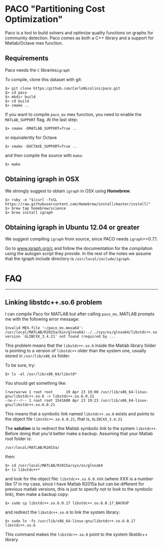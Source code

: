 # PACO "Partitioning Cost Optimization"

Paco is a tool to build solvers and optimize quality functions on graphs for community detection.
Paco comes as both a C++ library and a support for Matlab/Octave mex function.

## Requirements
Paco needs the `C` libraries`igraph`

To compile, clone this dataset with git:

    $> git clone https:/github.com/CarloNicolini/paco.git
    $> cd paco
    $> mkdir build
    $> cd build
    $> cmake ..

If you want to compile `paco_mx` mex function, you need to enable the `MATLAB_SUPPORT` flag. At the last step:

    $> cmake -DMATLAB_SUPPORT=True ..

or equivalently for Octave

    $> cmake -DOCTAVE_SUPPORT=True ..

and then compile the source with `make`:

    $> make

## Obtaining igraph in OSX
We strongly suggest to obtain `igraph` in OSX using **Homebrew**.

    $> ruby -e "$(curl -fsSL https://raw.githubusercontent.com/Homebrew/install/master/install)"
    $> brew tap homebrew/science
    $> brew install igraph

## Obtaining igraph in Ubuntu 12.04 or greater
We suggest compiling `igraph` from source, since PACO needs `igraph`>=0.7.1.

Go to www.igraph.org/c and follow the documentation for the compilation using the autogen script they provide.
In the rest of the notes we assume that the Igraph include directory is `/usr/local/include/igraph`.

# FAQ
---

## Linking libstdc++.so.6 problem

I can compile Paco for MATLAB but after calling `paco_mx`, MATLAB prompts me with the following error message:

    Invalid MEX-file '~/paco_mx.mexa64':
    /usr/local/MATLAB/R2015a/bin/glnxa64/../../sys/os/glnxa64/libstdc++.so.6:
    version `GLIBCXX_3.4.21' not found (required by ...

This problem means that the `libstdc++.so.6` inside the Matlab library folder is pointing to a version of `libstdc++` older than the system one, usually stored in `/usr/lib/x86_64` folder.

To be sure, try:

    $> ls -al /usr/lib/x86_64/libstd*

You should get something like:

    lrwxrwxrwx 1 root root      19 Apr 23 19:00 /usr/lib/x86_64-linux-gnu/libstdc++.so.6 -> libstdc++.so.6.0.21
    -rw-r--r-- 1 root root 1541600 Apr 23 19:23 /usr/lib/x86_64-linux-gnu/libstdc++.so.6.0.21

This means that a symbolic link named `libstdc++.so.6` exists and points to the object file `libstdc++.so.6.0.21`, that is, `GLIBCXX_3.4.21`

The **solution** is to redirect the Matlab symbolic link to the system `libstdc++`.
Before doing that you'd better make a backup.
Assuming that your Matlab root folder is:

    /usr/local/MATLAB/R2015a/

then:

    $> cd /usr/local/MATLAB/R2015a/sys/os/glnxa64
    $> ls libstdc++*

and look for the object file: `libstdc++.so.6.0.XXX` (where XXX is a number like 17 in my case, since I have Matlab R2015a but can be different for previous matlab versions, this is just to specify not to look to the symbolic link), then make a backup copy:

    $> sudo cp libstdc++.so.6.0.17 libstdc++.so.6.0.17_BACKUP

and redirect the `libstdc++.so.6` to link the system library:

    $> sudo ln -fs /usr/lib/x86_64-linux-gnu/libstdc++.so.6.0.17 libstdc++.so.6

This command makes the `libstdc++.so.6` point to the system libstdc++ library.
